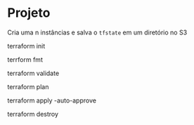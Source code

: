# Projeto

Cria uma n instâncias e salva o `tfstate` em um diretório no S3

terraform init

terrform fmt

terraform validate

terraform plan

terraform apply -auto-approve

terraform destroy
